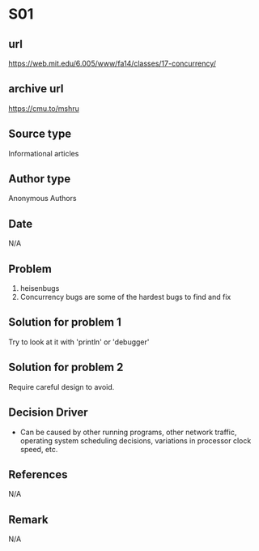 # S01

## url
https://web.mit.edu/6.005/www/fa14/classes/17-concurrency/

## archive url
https://cmu.to/mshru

## Source type
Informational articles

## Author type
Anonymous Authors

## Date
N/A

## Problem
1. heisenbugs
2. Concurrency bugs are some of the hardest bugs to find and fix

## Solution for problem 1
Try to look at it with 'println' or 'debugger'

## Solution for problem 2
Require careful design to avoid.

## Decision Driver
-  Can be caused by other running programs, other network traffic, operating system scheduling decisions, variations in processor clock speed, etc. 


## References 
N/A

## Remark
N/A


